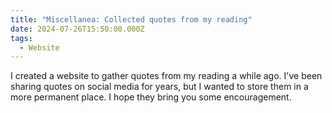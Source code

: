 ```yaml
---
title: "Miscellanea: Collected quotes from my reading"
date: 2024-07-26T15:50:00.000Z
tags:
  - Website
---
```

I created a website to gather quotes from my reading a while ago. I've been sharing quotes on social media for years, but I wanted to store them in a more permanent place. I hope they bring you some encouragement.
